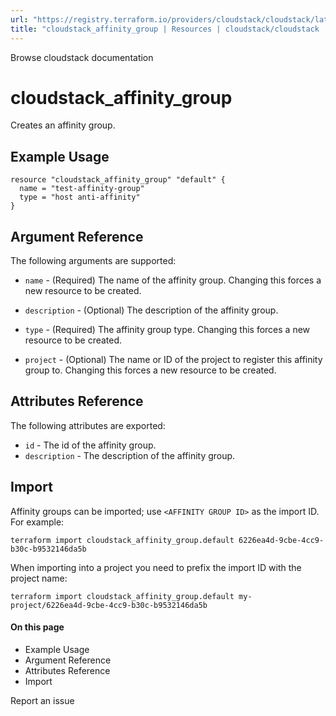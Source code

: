 ```yaml
---
url: "https://registry.terraform.io/providers/cloudstack/cloudstack/latest/docs/resources/affinity_group"
title: "cloudstack_affinity_group | Resources | cloudstack/cloudstack | Terraform | Terraform Registry"
---
```


Browse cloudstack documentation

# cloudstack_affinity_group

Creates an affinity group.

## Example Usage

```hcl hcl
resource "cloudstack_affinity_group" "default" {
  name = "test-affinity-group"
  type = "host anti-affinity"
}
```

## Argument Reference

The following arguments are supported:

- `name` \- (Required) The name of the affinity group. Changing this
forces a new resource to be created.

- `description` \- (Optional) The description of the affinity group.

- `type` \- (Required) The affinity group type. Changing this
forces a new resource to be created.

- `project` \- (Optional) The name or ID of the project to register this
affinity group to. Changing this forces a new resource to be created.

## Attributes Reference

The following attributes are exported:

- `id` \- The id of the affinity group.
- `description` \- The description of the affinity group.

## Import

Affinity groups can be imported; use `<AFFINITY GROUP ID>` as the import ID. For
example:

```shell shell
terraform import cloudstack_affinity_group.default 6226ea4d-9cbe-4cc9-b30c-b9532146da5b
```

When importing into a project you need to prefix the import ID with the project name:

```shell shell
terraform import cloudstack_affinity_group.default my-project/6226ea4d-9cbe-4cc9-b30c-b9532146da5b
```

#### On this page

- Example Usage
- Argument Reference
- Attributes Reference
- Import

Report an issue